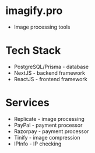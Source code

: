 # imagify.pro

- Image processing tools

# Tech Stack

- PostgreSQL/Prisma - database
- NextJS - backend framework
- ReactJS - frontend framework

# Services

- Replicate - image processing
- PayPal - payment processor
- Razorpay - payment processor
- Tinify - image compression
- IPInfo - IP checking
